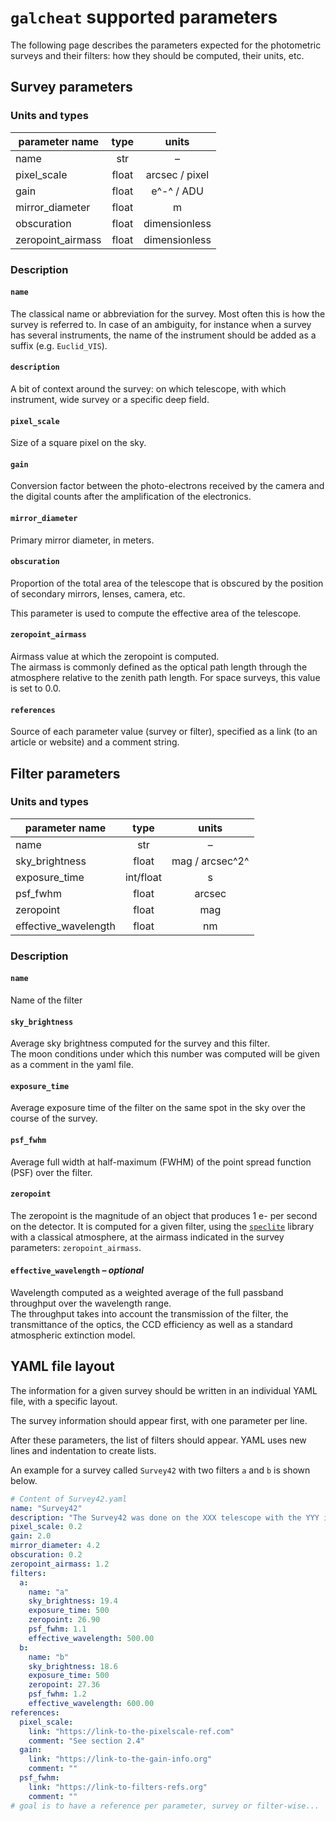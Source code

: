 `galcheat` supported parameters
===============================

The following page describes the parameters expected for the photometric surveys and their filters: how they should be computed, their units, etc.

Survey parameters
-----------------
### Units and types

| parameter name    | type  |     units      |
| ----------------- | :---: | :------------: |
| name              |  str  |       –        |
| pixel_scale       | float | arcsec / pixel |
| gain              | float |   e^-^ / ADU   |
| mirror_diameter   | float |       m        |
| obscuration       | float | dimensionless  |
| zeropoint_airmass | float | dimensionless  |

### Description

#### `name`

The classical name or abbreviation for the survey. Most often this is how the survey is referred to.
In case of an ambiguity, for instance when a survey has several instruments, the name of the instrument should be added as a suffix (e.g. `Euclid_VIS`).


#### `description`

A bit of context around the survey: on which telescope, with which instrument, wide survey or a specific deep field.

#### `pixel_scale`

Size of a square pixel on the sky.

#### `gain`

Conversion factor between the photo-electrons received by the camera and the digital counts after the amplification of the electronics.

#### `mirror_diameter`

Primary mirror diameter, in meters.

#### `obscuration`

Proportion of the total area of the telescope that is obscured by the position of secondary mirrors, lenses, camera, etc.

This parameter is used to compute the effective area of the telescope.

#### `zeropoint_airmass`

Airmass value at which the zeropoint is computed.  
The airmass is commonly defined as the optical path length through the atmosphere relative to the zenith path length.
For space surveys, this value is set to 0.0.

#### `references`

Source of each parameter value (survey or filter), specified as a link (to an article or website) and a comment string.

Filter parameters
-----------------
### Units and types

| parameter name       |   type    |      units      |
| -------------------- | :-------: | :-------------: |
| name                 |    str    |        –        |
| sky_brightness       |   float   | mag / arcsec^2^ |
| exposure_time        | int/float |        s        |
| psf_fwhm             |   float   |     arcsec      |
| zeropoint            |   float   |       mag       |
| effective_wavelength |   float   |       nm        |

### Description
#### `name`

Name of the filter

#### `sky_brightness`

Average sky brightness computed for the survey and this filter.  
The moon conditions under which this number was computed will be given as a comment in the yaml file.

#### `exposure_time`

Average exposure time of the filter on the same spot in the sky over the course of the survey.

#### `psf_fwhm`

Average full width at half-maximum (FWHM) of the point spread function (PSF) over the filter.

#### `zeropoint`

The zeropoint is the magnitude of an object that produces 1 e- per second on the detector. It is computed for a given filter, using the [`speclite`][speclite] library with a classical atmosphere, at the airmass indicated in the survey parameters: `zeropoint_airmass`.


[speclite]: https://github.com/desihub/speclite

#### `effective_wavelength` – ***optional***

Wavelength computed as a weighted average of the full passband throughput over the wavelength range.  
The throughput takes into account the transmission of the filter, the transmittance of the optics, the CCD efficiency as well as a standard atmospheric extinction model.

YAML file layout
----------------

The information for a given survey should be written in an individual YAML file, with a specific layout.

The survey information should appear first, with one parameter per line.

After these parameters, the list of filters should appear. YAML uses new lines and indentation to create lists.

An example for a survey called `Survey42` with two filters `a` and `b` is shown below.

```yaml
# Content of Survey42.yaml
name: "Survey42"
description: "The Survey42 was done on the XXX telescope with the YYY instrument"
pixel_scale: 0.2
gain: 2.0
mirror_diameter: 4.2
obscuration: 0.2
zeropoint_airmass: 1.2
filters:
  a:
    name: "a"
    sky_brightness: 19.4
    exposure_time: 500
    zeropoint: 26.90
    psf_fwhm: 1.1
    effective_wavelength: 500.00
  b:
    name: "b"
    sky_brightness: 18.6
    exposure_time: 500
    zeropoint: 27.36
    psf_fwhm: 1.2
    effective_wavelength: 600.00
references:
  pixel_scale:
    link: "https://link-to-the-pixelscale-ref.com"
    comment: "See section 2.4"
  gain:
    link: "https://link-to-the-gain-info.org"
    comment: ""
  psf_fwhm:
    link: "https://link-to-filters-refs.org"
    comment: ""
# goal is to have a reference per parameter, survey or filter-wise...
```
